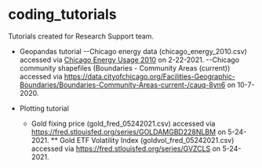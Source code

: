 # coding_tutorials
Tutorials created for Research Support team.

* Geopandas tutorial
--Chicago energy data (chicago_energy_2010.csv) accessed via [Chicago Energy Usage 2010](https://data.cityofchicago.org/Environment-Sustainable-Development/Energy-Usage-2010/8yq3-m6wp) on 2-22-2021.
--Chicago community shapefiles (Boundaries - Community Areas (current)) accessed via https://data.cityofchicago.org/Facilities-Geographic-Boundaries/Boundaries-Community-Areas-current-/cauq-8yn6 on 10-7-2020.

* Plotting tutorial
  * Gold fixing price (gold_fred_05242021.csv) accessed via https://fred.stlouisfed.org/series/GOLDAMGBD228NLBM on 5-24-2021.
** Gold ETF Volatility Index (goldvol_fred_05242021.csv) accessed via https://fred.stlouisfed.org/series/GVZCLS on 5-24-2021.
